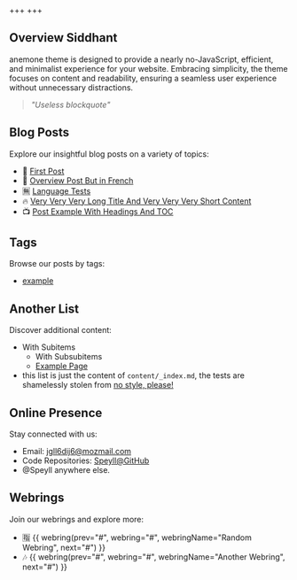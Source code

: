 +++
+++

## Overview Siddhant

anemone theme is designed to provide a nearly no-JavaScript, efficient, and minimalist experience for your website. Embracing simplicity, the theme focuses on content and readability, ensuring a seamless user experience without unnecessary distractions.

> *"Useless blockquote"*

## Blog Posts

Explore our insightful blog posts on a variety of topics:

- 🥣 [First Post](./blog/first-post)
- 🥣 [Overview Post But in French](./fr/blog/overview-post)
- 🈚 [Language Tests](./blog/language-tests)
- 🔥 [Very Very Very Long Title And Very Very Very Short Content](./blog/very-very-very-long-title-and-very-very-very-short-content)
- 📺 [Post Example With Headings And TOC](./blog/post-example-with-headings-and-toc)

## Tags

Browse our posts by tags:

- [example](./tags/example)

## Another List

Discover additional content:

- With Subitems
  - With Subsubitems
  - [Example Page](./about)
- this list is just the content of `content/_index.md`, the tests are shamelessly stolen from [no style, please!](https://www.getzola.org/themes/no-style-please/)

## Online Presence

Stay connected with us:

- Email: [jgll6dij6@mozmail.com](mailto:jgll6dij6@mozmail.com)
- Code Repositories: [Speyll@GitHub](https://github.com/Speyll)
- @Speyll anywhere else.

## Webrings

Join our webrings and explore more:

- 🈯 {{ webring(prev="#", webring="#", webringName="Random Webring", next="#") }}
- 🎶 {{ webring(prev="#", webring="#", webringName="Another Webring", next="#") }}